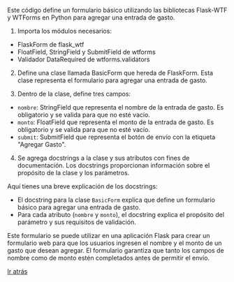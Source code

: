 Este código define un formulario básico utilizando las bibliotecas Flask-WTF y WTForms en Python para agregar una entrada de gasto.

1. Importa los módulos necesarios:

- FlaskForm de flask_wtf
- FloatField, StringField y SubmitField de wtforms
- Validador DataRequired de wtforms.validators

2. Define una clase llamada BasicForm que hereda de FlaskForm. Esta clase representa el formulario para agregar una entrada de gasto.

3. Dentro de la clase, define tres campos:

- `nombre`: StringField que representa el nombre de la entrada de gasto. Es obligatorio y se valida para que no esté vacío.
- `monto`: FloatField que representa el monto de la entrada de gasto. Es obligatorio y se valida para que no esté vacío.
- `submit`: SubmitField que representa el botón de envío con la etiqueta "Agregar Gasto".

4. Se agrega docstrings a la clase y sus atributos con fines de documentación. Los docstrings proporcionan información sobre el propósito de la clase y los parámetros.

Aquí tienes una breve explicación de los docstrings:

- El docstring para la clase `BasicForm` explica que define un formulario básico para agregar una entrada de gasto.
- Para cada atributo (`nombre` y `monto`), el docstring explica el propósito del parámetro y sus requisitos de validación.

Este formulario se puede utilizar en una aplicación Flask para crear un formulario web para que los usuarios ingresen el nombre y el monto de un gasto que desean agregar. El formulario garantiza que tanto los campos de nombre como de monto estén completados antes de permitir el envío.

[Ir atrás](../../index.md)
